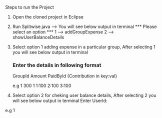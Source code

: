 Steps to run the Project
1) Open the cloned project in Eclipse
2) Run Splitwise.java
--> You will see below output in terminal
   *** Please select an option ***
   1 --> addGroupExpense
   2 --> showUserBalanceDetails
   
3) Select option 1 adding expense in a particular group, After selecting 1 you will see below output in terminal
   ### Enter the details in following format ###
   GroupId Amount PaidById {Contribution in key:val}
   
   e.g
   1 300 1 1:100 2:100 3:100
   
4) Select option 2 for cheking user balance details,  After selecting 2 you will see below output in terminal
  Enter UserId: 
  
  e.g 
  1
